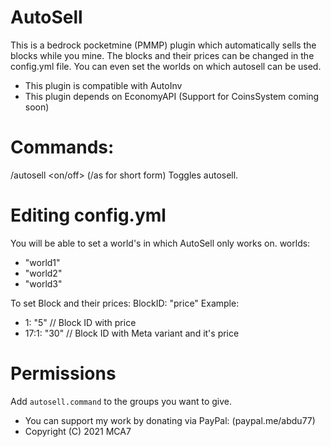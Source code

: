 # AutoSell
This is a bedrock pocketmine (PMMP) plugin which automatically sells the blocks while you mine. The blocks and their prices can be changed in the config.yml file.
You can even set the worlds on which autosell can be used.
 - This plugin is compatible with AutoInv
 - This plugin depends on EconomyAPI (Support for CoinsSystem coming soon)

# Commands: 
 /autosell <on/off> (/as for short form)
 Toggles autosell.
 
# Editing config.yml
  You will be able to set a world's in which AutoSell only works on.
  worlds:
   - "world1"
   - "world2"
   - "world3"
  
  To set Block and their prices: 
   BlockID: "price"
   Example:
   - 1: "5"     // Block ID with price
   - 17:1: "30" // Block ID with Meta variant and it's price
 
 # Permissions
 Add `autosell.command` to the groups you want to give. 

 - You can support my work by donating via PayPal: (paypal.me/abdu77)
 - Copyright (C) 2021 MCA7
